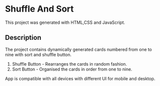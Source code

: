# Shuffle And Sort

This project was generated with HTML,CSS and JavaScript.


## Description
The project contains dynamically generated cards numbered from one to nine with sort and shuffle button.

1. Shuffle Button - Rearranges the cards in random fashion.
2. Sort Button - Organised the cards in order from one to nine.
	
App is compatible with all devices with different UI for mobile and desktop.
